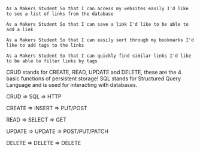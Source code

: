 `As a Makers Student
So that I can access my websites easily
I'd like to see a list of links from the database`

`As a Makers Student
So that I can save a link
I'd like to be able to add a link`

`As a Makers Student
So that I can easily sort through my bookmarks
I'd like to add tags to the links`

`As a Makers Student
So that I can quickly find similar links
I'd like to be able to filter links by tags`



CRUD stands for CREATE, READ, UPDATE and DELETE, these are the 4 basic functions of persistent storage!
SQL stands for Structured Query Language and is used for interacting with databases.


CRUD => SQL => HTTP

CREATE => INSERT => PUT/POST

READ => SELECT => GET

UPDATE => UPDATE => POST/PUT/PATCH

DELETE => DELETE => DELETE
